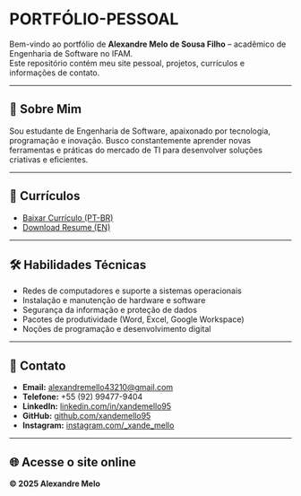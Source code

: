 # PORTFÓLIO-PESSOAL

Bem-vindo ao portfólio de **Alexandre Melo de Sousa Filho** – acadêmico de Engenharia de Software no IFAM.  
Este repositório contém meu site pessoal, projetos, currículos e informações de contato.

---

## 🌟 Sobre Mim

Sou estudante de Engenharia de Software, apaixonado por tecnologia, programação e inovação. Busco constantemente aprender novas ferramentas e práticas do mercado de TI para desenvolver soluções criativas e eficientes.


---

## 📄 Currículos

- [Baixar Currículo (PT-BR)](curriculo-ptbr.pdf)  
- [Download Resume (EN)](curriculo-en.pdf)  

---

## 🛠️ Habilidades Técnicas

- Redes de computadores e suporte a sistemas operacionais  
- Instalação e manutenção de hardware e software  
- Segurança da informação e proteção de dados  
- Pacotes de produtividade (Word, Excel, Google Workspace)  
- Noções de programação e desenvolvimento digital  

---

## 🤝 Contato

- **Email:** alexandremello43210@gmail.com  
- **Telefone:** +55 (92) 99477-9404  
- **LinkedIn:** [linkedin.com/in/xandemello95](https://www.linkedin.com/in/xandemello95)  
- **GitHub:** [github.com/xandemello95](https://github.com/xandemello95)  
- **Instagram:** [instagram.com/_xande_mello](https://www.instagram.com/_xande_mello)  

---

## 🌐 Acesse o site online



**© 2025 Alexandre Melo**
